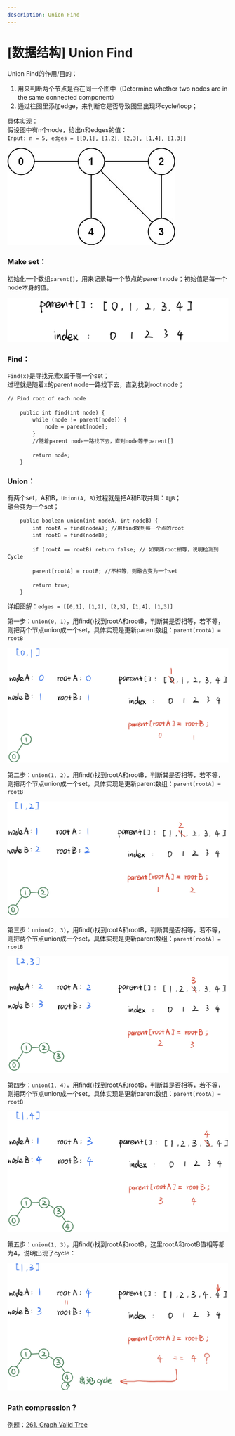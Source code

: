 ```yaml
---
description: Union Find
---
```


# \[数据结构\] Union Find

Union Find的作用/目的：

1. 用来判断两个节点是否在同一个图中（Determine whether two nodes are in the same connected component）
2. 通过往图里添加edge，来判断它是否导致图里出现环cycle/loop；



具体实现：  
假设图中有n个node，给出n和edges的值：  
`Input: n = 5, edges = [[0,1], [1,2], [2,3], [1,4], [1,3]]` 

![](.gitbook/assets/tree2-graph.jpg)

### Make set：

初始化一个数组`parent[]`，用来记录每一个节点的parent node；初始值是每一个node本身的值。

![](.gitbook/assets/img_6364.jpg)



### Find：

`Find(x)`是寻找元素x属于哪一个set；  
过程就是随着x的parent node一路找下去，直到找到root node；

```text
// Find root of each node

    public int find(int node) {
        while (node != parent[node]) { 
            node = parent[node]; 
        }
        //随着parent node一路找下去，直到node等于parent[]
        
        return node;
    }
```



### Union：

有两个set，A和B，`Union(A, B)`过程就是把A和B取并集：`A⋃B`；  
融合变为一个set；

```text
    public boolean union(int nodeA, int nodeB) {
        int rootA = find(nodeA); //用find找到每一个点的root
        int rootB = find(nodeB);
        
        if (rootA == rootB) return false; // 如果两root相等，说明检测到Cycle
        
        parent[rootA] = rootB; //不相等，则融合变为一个set
        
        return true;
    }
```



详细图解：`edges = [[0,1], [1,2], [2,3], [1,4], [1,3]]` 

第一步：`union(0, 1)`，用find\(\)找到rootA和rootB，判断其是否相等，若不等，则把两个节点union成一个set，具体实现是更新parent数组：`parent[rootA] = rootB`

![](.gitbook/assets/img_6367.jpg)



第二步：`union(1, 2)`，用find\(\)找到rootA和rootB，判断其是否相等，若不等，则把两个节点union成一个set，具体实现是更新parent数组：`parent[rootA] = rootB`

![](.gitbook/assets/img_6368.jpg)



第三步：`union(2, 3)`，用find\(\)找到rootA和rootB，判断其是否相等，若不等，则把两个节点union成一个set，具体实现是更新parent数组：`parent[rootA] = rootB`

![](.gitbook/assets/img_6369.jpg)



第四步：`union(1, 4)`，用find\(\)找到rootA和rootB，判断其是否相等，若不等，则把两个节点union成一个set，具体实现是更新parent数组：`parent[rootA] = rootB`

![](.gitbook/assets/img_6371.jpg)



第五步：`union(1, 3)`，用find\(\)找到rootA和rootB，这里rootA和rootB值相等都为4，说明出现了cycle：

![](.gitbook/assets/img_6372.jpg)









### Path compression？



例题：[261. Graph Valid Tree](https://bhnigw.gitbook.io/leetcode/leetcode-261.-graph-valid-tree)


